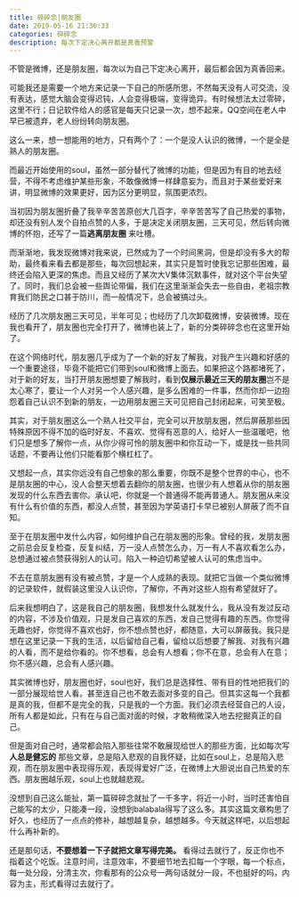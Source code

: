 ```yaml
---
title: 碎碎念|朋友圈
date: 2019-05-16 21:36:33
categories: 碎碎念
description: 每次下定决心离开都是真香预警
---
```


不管是微博，还是朋友圈，每次以为自己下定决心离开，最后都会因为真香回来。

可能我还是需要一个地方来记录一下自己的所感所思，不然每天没有人可交流，没有表达，感觉大脑会变得迟钝，人会变得极端，变得诡异。有时候想法太过零碎，这里不行；日记软件给人的感官是每天只记录一次，想不起来，QQ空间在老人中早已被遗弃，老人纷纷转向朋友圈。

这么一来，想一想能用的地方，只有两个了：一个是没人认识的微博，一个是全是熟人的朋友圈。

而最近开始使用的soul，虽然一部分替代了微博的功能，但是因为有目的地去经营，不得不考虑维护某些形象，不敢像微博一样肆意妄为，而且对于某些爱好来讲，明显微博的效果更好，因为区分更明显，氛围更浓烈。

当初因为朋友圈折叠了我辛辛苦苦原创大几百字，辛辛苦苦写了自己热爱的事物，却还没有别人发个自拍点赞的人多，于是决定关闭朋友圈，三天可见，然后转向微博的怀抱，还写了一篇**逃离朋友圈** 来吐槽。

而渐渐地，我发现微博对我来说，已然成为了一个时间黑洞，但是却没有多大的帮助，最终看来看去都是那些，每次回想起来，其实只是暂时使我忘记那些困难，最终还会陷入更深的焦虑。而且又经历了某次大V集体沉默事件，就对这个平台失望了。同时，我们总会被一些舆论带偏，我们在这里渐渐会失去一些自由，老祖宗教育我们防民之口甚于防川，而一般情况下，总会被搞过头。

经历了几次朋友圈三天可见，半年可见；也经历了几次卸载微博，安装微博。现在我也看开了，朋友圈也完全打开了，微博也装上了，新的分类碎碎念也在这里开始了。

在这个网络时代，朋友圈几乎成为了一个新的好友了解我，对我产生兴趣和好感的一个重要途径，毕竟不能把它们带到soul和微博上面去。如果把这个路都堵死了，对于新的好友，当打开朋友圈想要了解我时，看到**仅展示最近三天的朋友圈**岂不是太心寒了，要让一个人对另一个人感兴趣，是多么困难的一件事，然而你却一边抱怨着自己认识不到新的朋友，一边用朋友圈三天可见把自己封闭起来，可笑至极。

其实，对于朋友圈这么一个熟人社交平台，完全可以开放朋友圈，然后屏蔽那些因特殊原因不得不加的临时好友、不喜欢、觉得有恶意的人，给好人一些温暖吧，他们只是想多了解你一点，从你少得可怜的朋友圈中和你互动一下，或是找一些共同话题，不要再让他们只能看那个横杠杠了。

又想起一点，其实你远没有自己想象的那么重要，你既不是整个世界的中心，也不是朋友圈的中心，没人会整天想着去翻你的朋友圈，也很少有人想着从你的朋友圈发现的什么东西去害你。承认吧，你就是一个普通得不能再普通人。朋友圈从来没有什么有价值的东西，都没人点赞，甚至因为学英语打卡早已被别人屏蔽了而不自知。

至于在朋友圈中发什么内容，如何维护自己在朋友圈的形象。曾经的我，发朋友圈之前总会反复检查，反复纠结，万一没人点赞怎么办，万一有人不喜欢看怎么办，总想通过被点赞获得别人的认可。陷入一种迫切希望被人认可的焦虑当中。

不去在意朋友圈有没有被点赞，才是一个人成熟的表现。就把它当做一个类似微博的记录软件，就假装这里没人认识你，了解你，不再对这些人抱有希望就好了。

后来我想明白了，这是我自己的朋友圈，我想发什么就发什么，我从没有发过反动的内容，不涉及价值观，只是发自己喜欢的东西，发自己觉得有趣的东西。你觉得无趣也好，你觉得不喜欢也好，你不想点赞也好，都随意，大可以屏蔽我。我只是想在这里记录一下我的生活，以后留给自己看，留给以后想要了解我、对我有兴趣的人看，而不是给你看的。你不想看，总会有人想看；你不在意，总会有人在意；你不感兴趣，总会有人感兴趣。

其实微博也好，朋友圈也好，soul也好，我们总是选择性、带有目的性地把我们的一部分展现给世人看。甚至连自己也不敢去面对多变的自己。但其实这每一个我都是真的我，但都不是完全的我，只是我的一个方面。我们必须去经营自己的人设，所有人都是如此，只有在与自己面对面的时候，才敢稍微深入地去挖掘真正的自己。

但是面对自己时，通常都会陷入那些往常不敢展现给世人的那些方面，比如每次写**人总是健忘的** 那些文章，总是陷入悲观的自我怀疑，比如在soul上，总是陷入悲观，而在朋友圈中表现得乐观，表现得爱好广泛，在微博上大胆说出自己热爱的东西。朋友圈越乐观，soul上也就越悲观。

没想到自己这么能扯，第一篇碎碎念就扯了一千多字，将近一小时，当时还害怕自己能写的太少，只能凑一段，没想到balabala得写了这么多。其实这篇文章构思了好久，也经历了一点点的修补，越想越复杂，越想越多。今天就这样吧，以后想起什么再补新的。

还是那句话，**不要想着一下子就把文章写得完美。** 看得过去就行了，反正你也不指着这个吃饭。注意时间，注意效率，不要细节地去扣每一个字眼，每一个标点，每一处分段，分清主次，你看那有的公众号一两句话就分一段，不也挺好的吗，内容为主，形式看得过去就行了。